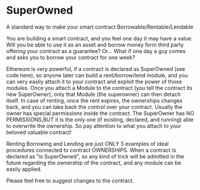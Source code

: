 # SuperOwned
A standard way to make your smart contract Borrowable/Rentable/Lendable

You are building a smart contract, and  you feel one day it may have a value.
Will you be able to use it as an asset and borrow money form third party offering your contract as a guarantee?
Or... What if one day a guy comes and asks you to borrow your contract for one week?

Ethereum is very powerful, if a contract is declared as SuperOwned (see code here), so anyone later can build a rent/borrow/lend module, and you can very easily attach it to your contract and exploit the power of those modules.
Once you attach a Module to the contract (you tell the contract its new SuperOwner), only that Module (the superowner) can then detach itself.
In case of renting, once the rent expires, the ownerships changes back, and you can take back the control over your contract.
Usually the owner has special permissions inside the contract. The SuperOwner has NO PERMISSIONS,BUT it is the only one (if existing, declared, and running) able to overwrite the ownership.
So pay attention to what you attach to your beloved valuable contract!

Renting Borrowing and Lending are just ONLY 3 examples of ideal procedures connected to contract OWNERSHIPS.
When a contract is declared as "is SuperOwned", so any kind of trick will be admitted in the future regarding the ownership of the contract, and any module can be easily applied.

Please feel free to suggest changes to the contract.

